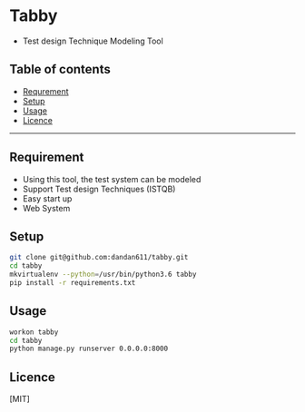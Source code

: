 # Tabby
* Test design Technique Modeling Tool

## Table of contents

* [Requrement](#Requrement)
* [Setup](#Setup)
* [Usage](#Usage)
* [Licence](#License)

---

## Requirement

* Using this tool, the test system can be modeled
* Support Test design Techniques (ISTQB)
* Easy start up
* Web System

## Setup

```bash
git clone git@github.com:dandan611/tabby.git
cd tabby
mkvirtualenv --python=/usr/bin/python3.6 tabby
pip install -r requirements.txt
```

## Usage

```bash
workon tabby
cd tabby
python manage.py runserver 0.0.0.0:8000
```

## Licence
[MIT]
